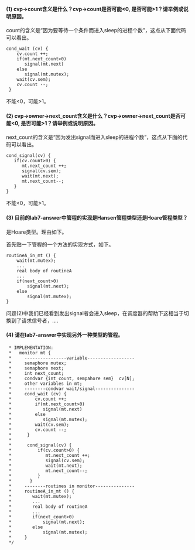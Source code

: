 #### (1) cvp->count含义是什么？cvp->count是否可能<0, 是否可能>1？请举例或说明原因。
count的含义是“因为要等待一个条件而进入sleep的进程个数”，这点从下面代码可以看出。
```
cond_wait (cv) {
    cv.count ++;
    if(mt.next_count>0)
       signal(mt.next)
    else
       signal(mt.mutex);
    wait(cv.sem);
    cv.count --;
 }
```
不能<0，可能>1。

#### (2) cvp->owner->next_count含义是什么？cvp->owner->next_count是否可能<0, 是否可能>1？请举例或说明原因。
next_count的含义是“因为发出signal而进入sleep的进程个数”，这点从下面的代码可以看出。
```
cond_signal(cv) {
   if(cv.count>0) {
      mt.next_count ++;
      signal(cv.sem);
      wait(mt.next);
      mt.next_count--;
   }
}
```
不能<0，可能>1。

#### (3) 目前的lab7-answer中管程的实现是Hansen管程类型还是Hoare管程类型？
是Hoare类型。理由如下。

首先贴一下管程的一个方法的实现方式，如下。
```
routineA_in_mt () {
    wait(mt.mutex);
    ...
    real body of routineA
    ...
    if(next_count>0)
        signal(mt.next);
    else
        signal(mt.mutex);
}
```
问题(2)中我们已经看到发出signal者会进入sleep，在调度器的帮助下这相当于切换到了请求信号者，....

#### (4) 请在lab7-answer中实现另外一种类型的管程。
```
 * IMPLEMENTATION:
 *   monitor mt {
 *     ----------------variable------------------
 *     semaphore mutex;
 *     semaphore next;
 *     int next_count;
 *     condvar {int count, sempahore sem}  cv[N];
 *     other variables in mt;
 *     --------condvar wait/signal---------------
 *     cond_wait (cv) {
 *         cv.count ++;
 *         if(mt.next_count>0)
 *            signal(mt.next)
 *         else
 *            signal(mt.mutex);
 *         wait(cv.sem);
 *         cv.count --;
 *      }
 *
 *      cond_signal(cv) {
 *          if(cv.count>0) {
 *             mt.next_count ++;
 *             signal(cv.sem);
 *             wait(mt.next);
 *             mt.next_count--;
 *          }
 *       }
 *     --------routines in monitor---------------
 *     routineA_in_mt () {
 *        wait(mt.mutex);
 *        ...
 *        real body of routineA
 *        ...
 *        if(next_count>0)
 *            signal(mt.next);
 *        else
 *            signal(mt.mutex);
 *     }
 */
```
